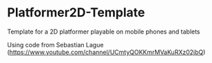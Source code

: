 # Platformer2D-Template
Template for a 2D platformer playable on mobile phones and tablets

Using code from Sebastian Lague (https://www.youtube.com/channel/UCmtyQOKKmrMVaKuRXz02jbQ)